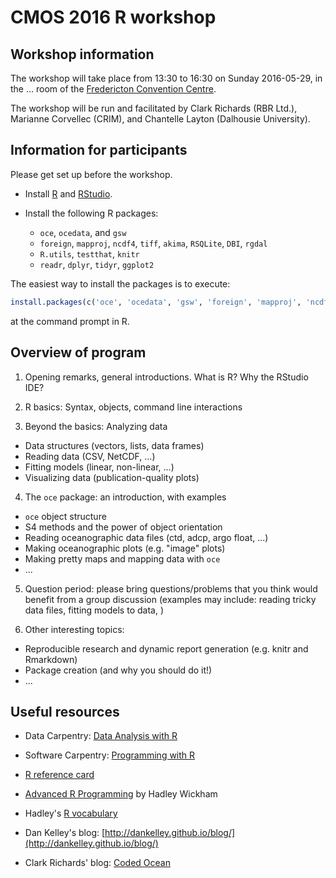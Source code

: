 # CMOS 2016 R workshop

## Workshop information

The workshop will take place from 13:30 to 16:30 on Sunday 2016-05-29, in the ... room of the [Fredericton Convention Centre](https://www.google.ca/maps/place/Fredericton+Convention+Centre/@45.9603624,-66.6397234,17z/data=!3m1!4b1!4m5!3m4!1s0x4ca418a14d3b0b3f:0xb0d7471229c5f317!8m2!3d45.9603624!4d-66.6375347?hl=en).

The workshop will be run and facilitated by Clark Richards (RBR Ltd.), Marianne Corvellec (CRIM), and Chantelle Layton (Dalhousie University). 

## Information for participants

Please get set up before the workshop.

* Install [R](https://www.r-project.org/) and [RStudio](https://www.rstudio.com/).

* Install the following R packages:

  * `oce`, `ocedata`, and `gsw`
  * `foreign`, `mapproj`, `ncdf4`, `tiff`, `akima`, `RSQLite`, `DBI`, `rgdal`
  * `R.utils`, `testthat`, `knitr`
  * `readr`, `dplyr`, `tidyr`, `ggplot2`

The easiest way to install the packages is to execute:
```r
install.packages(c('oce', 'ocedata', 'gsw', 'foreign', 'mapproj', 'ncdf4', 'tiff', 'akima', 'RSQLite', 'DBI', 'rgdal', 'R.utils', 'testthat', 'knitr', 'readr', 'dplyr', 'tidyr', 'ggplot2'))
```

at the command prompt in R.

## Overview of program

1. Opening remarks, general introductions. What is R? Why the RStudio IDE?

2. R basics: Syntax, objects, command line interactions

3. Beyond the basics: Analyzing data

  * Data structures (vectors, lists, data frames)
  * Reading data (CSV, NetCDF, ...)
  * Fitting models (linear, non-linear, ...)
  * Visualizing data (publication-quality plots)

4. The `oce` package: an introduction, with examples

  * `oce` object structure
  * S4 methods and the power of object orientation
  * Reading oceanographic data files (ctd, adcp, argo float, ...)
  * Making oceanographic plots (e.g. "image" plots)
  * Making pretty maps and mapping data with `oce`
  * ...

5. Question period: please bring questions/problems that you think would benefit from a group discussion (examples may include: reading tricky data files, fitting models to data, )

6. Other interesting topics:

  * Reproducible research and dynamic report generation (e.g. knitr and Rmarkdown)
  * Package creation (and why you should do it!)
  * ...


## Useful resources

* Data Carpentry: [Data Analysis with R](http://www.datacarpentry.org/R-ecology-lesson/)

* Software Carpentry: [Programming with R](http://swcarpentry.github.io/r-novice-inflammation/)

* [R reference card](http://cran.r-project.org/doc/contrib/Short-refcard.pdf)

* [Advanced R Programming](http://adv-r.had.co.nz/) by Hadley Wickham

* Hadley's [R vocabulary](http://adv-r.had.co.nz/Vocabulary.html)

* Dan Kelley's blog: [http://dankelley.github.io/blog/](http://dankelley.github.io/blog/)

* Clark Richards' blog: [Coded Ocean](http://clarkrichards.org/)

